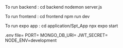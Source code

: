 To run backend :
cd backend
nodemon server.js

To run frontend :
cd frontend
npm run dev

To run expo app :
cd application/Spt_App
npx expo start

.env file=
PORT=
MONGO_DB_URI=
JWT_SECRET=
NODE_ENV=development
